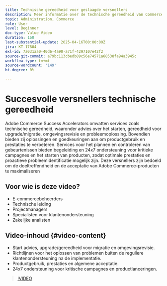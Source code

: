 ```yaml
---
title: Technische gereedheid voor geslaagde versnellers
description: Meer informatie over de technische gereedheid van Commerce Success Accelerator, de evaluatie van de oplossing, de planning van gebeurtenissen en 24/7 bewaking voor optimale prestaties.
topic: Administration, Commerce
role: User
level: Beginner
doc-type: Value Video
duration: 160
last-substantial-update: 2025-04-16T00:00:00Z
jira: KT-17804
exl-id: 7a031aa0-40d6-4a90-a71f-4297107e42f2
source-git-commit: a79bc113cbedb89c56e74571a68538fa94a3945c
workflow-type: tm+mt
source-wordcount: '149'
ht-degree: 0%

---
```


# Succesvolle versnellers technische gereedheid

Adobe Commerce Success Accelerators omvatten services zoals technische gereedheid, waaronder advies over het starten, gereedheid voor upgrade/migratie, omgevingsrevisie en probleemoplossing. Bovendien bieden zij oplossingen en goedkeuringen aan om productgebruik en prestaties te verbeteren. Services voor het plannen en controleren van gebeurtenissen bieden begeleiding en 24x7 ondersteuning voor kritieke campagnes en het starten van producten, zodat optimale prestaties en proactieve probleemidentificatie mogelijk zijn. Deze versnellers zijn bedoeld om de doeltreffendheid en de acceptatie van Adobe Commerce-producten te maximaliseren

## Voor wie is deze video?

* E-commercebeheerders
* Technische leiding
* Projectmanagers
* Specialisten voor klantenondersteuning
* Zakelijke analisten

## Video-inhoud {#video-content}

* Start advies, upgrade/gereedheid voor migratie en omgevingsrevisie.
* Richtlijnen voor het oplossen van problemen buiten de reguliere klantenondersteuning na de implementatie.
* Productgebruik, prestaties en algemene acceptatie.
* 24x7 ondersteuning voor kritische campagnes en productlanceringen.

>[!VIDEO](https://video.tv.adobe.com/v/3457655/?learn=on&enablevpops)
